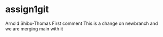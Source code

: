 # assign1git
Arnold Shibu-Thomas
 First comment
 This is a change on newbranch and we are merging main with it
